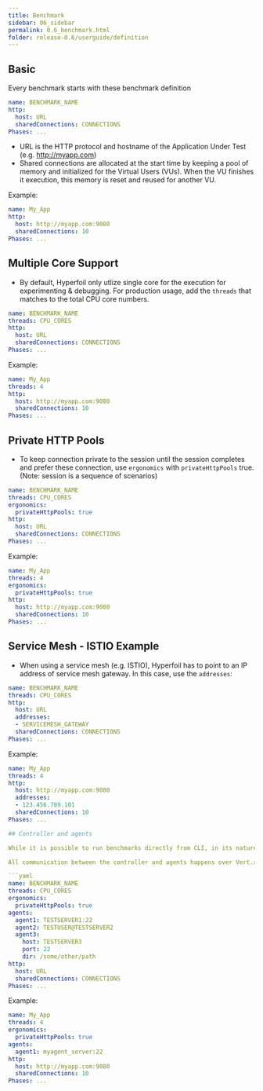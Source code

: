 ```yaml
---
title: Benchmark
sidebar: 06_sidebar
permalink: 0.6_benchmark.html
folder: release-0.6/userguide/definition
---
```


## Basic

Every benchmark starts with these benchmark definition

```yaml
name: BENCHMARK_NAME
http:
  host: URL
  sharedConnections: CONNECTIONS
Phases: ...
```

* URL is the HTTP protocol and hostname of the Application Under Test (e.g. http://myapp.com)
* Shared connections are allocated at the start time by keeping a pool of memory and initialized for the Virtual Users (VUs). When the VU finishes it execution, this memory is reset and reused for another VU.

Example: 

```yaml
name: My_App
http:
  host: http://myapp.com:9080
  sharedConnections: 10
Phases: ...
```

## Multiple Core Support

* By default, Hyperfoil only utlize single core for the execution for experimenting & debugging.  For production usage, add the `threads` that matches to the total CPU core numbers.

```yaml
name: BENCHMARK_NAME
threads: CPU_CORES
http:
  host: URL
  sharedConnections: CONNECTIONS
Phases: ...
```

Example: 

```yaml
name: My_App
threads: 4
http:
  host: http://myapp.com:9080
  sharedConnections: 10
Phases: ...
```

## Private HTTP Pools

* To keep connection private to the session until the session completes and prefer these connection, use `ergonomics` with `privateHttpPools` true. (Note: session is a sequence of scenarios)

```yaml
name: BENCHMARK_NAME
threads: CPU_CORES
ergonomics:
  privateHttpPools: true
http:
  host: URL
  sharedConnections: CONNECTIONS
Phases: ...
```

Example: 

```yaml
name: My_App
threads: 4
ergonomics:
  privateHttpPools: true
http:
  host: http://myapp.com:9080
  sharedConnections: 10
Phases: ...
```

## Service Mesh - ISTIO Example

* When using a service mesh (e.g. ISTIO), Hyperfoil has to point to an IP address of service mesh gateway.  In this case, use the `addresses`:

```yaml
name: BENCHMARK_NAME
threads: CPU_CORES
http:
  host: URL
  addresses:
  - SERVICEMESH_GATEWAY
  sharedConnections: CONNECTIONS
Phases: ...
```

Example: 

```yaml
name: My_App
threads: 4
http:
  host: http://myapp.com:9080
  addresses:
  - 123.456.789.101
  sharedConnections: 10
Phases: ...

## Controller and agents

While it is possible to run benchmarks directly from CLI, in its nature Hyperfoil is a distributed tool with master-slave architecture. **Controller** has the master role; this is a [Vert.x]((https://vertx.io))-based server with REST API. When a benchmark is started controller deploys agents (according to the benchmark definition), pushes the benchmark definition to these agents and orchestrates benchmark phases. **Agents** execute the benchmark, periodically sending statistics to the controller. This way the controller can combine and evaluate statistics from all agents on the fly. When the benchmark is completed all agents terminate.

All communication between the controller and agents happens over Vert.x eventbus - therefore it is independent on the deployment type. (Currently only SSH-based deployment is implemented, requiring pubkey access to the agent nodes).

```yaml
name: BENCHMARK_NAME
threads: CPU_CORES
ergonomics:
  privateHttpPools: true
agents:
  agent1: TESTSERVER1:22
  agent2: TESTUSER@TESTSERVER2
  agent3:
    host: TESTSERVER3
    port: 22
    dir: /some/other/path
http:
  host: URL
  sharedConnections: CONNECTIONS
Phases: ...
```

Example: 

```yaml
name: My_App
threads: 4
ergonomics:
  privateHttpPools: true
agents:
  agent1: myagent_server:22
http:
  host: http://myapp.com:9080
  sharedConnections: 10
Phases: ...
```
